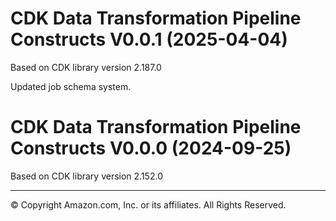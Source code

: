 # CDK Data Transformation Pipeline Constructs V0.0.1 (2025-04-04)

Based on CDK library version 2.187.0

Updated job schema system.

# CDK Data Transformation Pipeline Constructs V0.0.0 (2024-09-25)

Based on CDK library version 2.152.0

***
&copy; Copyright Amazon.com, Inc. or its affiliates. All Rights Reserved.